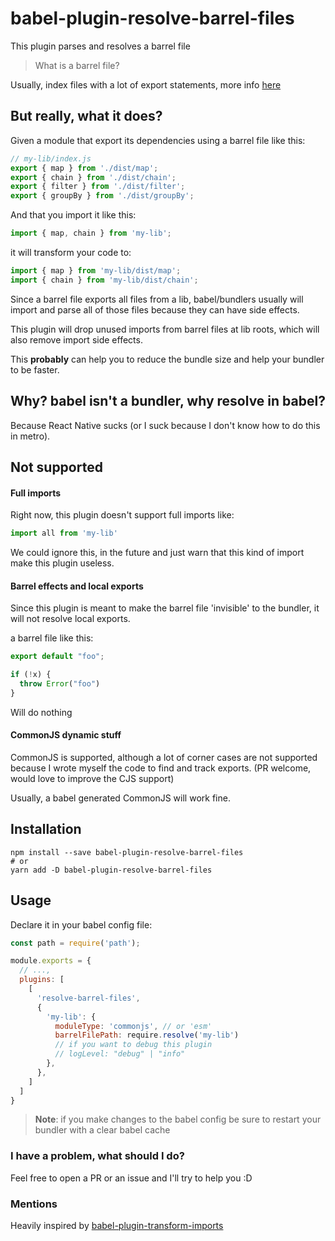 # babel-plugin-resolve-barrel-files

This plugin parses and resolves a barrel file

> What is a barrel file?

Usually, index files with a lot of export statements, more
info [here](https://basarat.gitbook.io/typescript/main-1/barrel)

## But really, what it does?

Given a module that export its dependencies using a barrel file like this:

```js
// my-lib/index.js
export { map } from './dist/map';
export { chain } from './dist/chain';
export { filter } from './dist/filter';
export { groupBy } from './dist/groupBy';
```

And that you import it like this:

```js
import { map, chain } from 'my-lib';
```

it will transform your code to:

```js
import { map } from 'my-lib/dist/map';
import { chain } from 'my-lib/dist/chain';
```

Since a barrel file exports all files from a lib, babel/bundlers usually will import and parse all of those files
because they can have side effects.

This plugin will drop unused imports from barrel files at lib roots, which will also remove import side effects.

This **probably** can help you to reduce the bundle size and help your bundler to be faster.

## Why? babel isn't a bundler, why resolve in babel?

Because React Native sucks (or I suck because I don't know how to do this in metro).

## Not supported

#### Full imports

Right now, this plugin doesn't support full imports like:

```js
import all from 'my-lib'
```

We could ignore this, in the future and just warn that this kind of import make this plugin useless.

#### Barrel effects and local exports

Since this plugin is meant to make the barrel file 'invisible' to the bundler, it will not resolve local exports.

a barrel file like this:

```ts
export default "foo";

if (!x) {
  throw Error("foo")
}
```

Will do nothing

#### CommonJS dynamic stuff

CommonJS is supported, although a lot of corner cases are not supported because I wrote myself the code to find and
track exports. (PR welcome, would love to improve the CJS support)

Usually, a babel generated CommonJS will work fine.

## Installation

```
npm install --save babel-plugin-resolve-barrel-files
# or
yarn add -D babel-plugin-resolve-barrel-files
```

## Usage

Declare it in your babel config file:

```js
const path = require('path');

module.exports = {
  // ...,
  plugins: [
    [
      'resolve-barrel-files',
      {
        'my-lib': {
          moduleType: 'commonjs', // or 'esm'
          barrelFilePath: require.resolve('my-lib')
          // if you want to debug this plugin
          // logLevel: "debug" | "info" 
        },
      },
    ]
  ]
}
```

> **Note**: if you make changes to the babel config
> be sure to restart your bundler with a clear babel cache

### I have a problem, what should I do?

Feel free to open a PR or an issue and I'll try to help you :D

### Mentions

Heavily inspired
by [babel-plugin-transform-imports](https://bitbucket.org/amctheatres/babel-transform-imports/src/master/)

